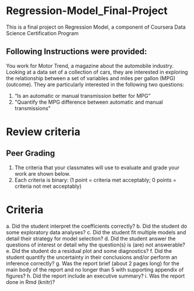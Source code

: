 # Regression-Model_Final-Project
This is a final project on Regression Model, a component of Coursera Data Science Certification Program

## Following Instructions were provided:
You work for Motor Trend, a magazine about the automobile industry. Looking at a data set of a collection of cars, they are interested in exploring the relationship between a set of variables and miles per gallon (MPG) (outcome). They are particularly interested in the following two questions:

1. “Is an automatic or manual transmission better for MPG”
2. "Quantify the MPG difference between automatic and manual transmissions"

# Review criteria

## Peer Grading

1. The criteria that your classmates will use to evaluate and grade your work are shown below.
2. Each criteria is binary: (1 point = criteria met acceptably; 0 points = criteria not met acceptably)

# Criteria
a. Did the student interpret the coefficients correctly?
b. Did the student do some exploratory data analyses?
c. Did the student fit multiple models and detail their strategy for model selection?
d. Did the student answer the questions of interest or detail why the question(s) is (are) not answerable?
e. Did the student do a residual plot and some diagnostics?
f. Did the student quantify the uncertainty in their conclusions and/or perform an inference correctly?
g. Was the report brief (about 2 pages long) for the main body of the report and no longer than 5 with supporting appendix of figures?
h. Did the report include an executive summary?
i. Was the report done in Rmd (knitr)?
